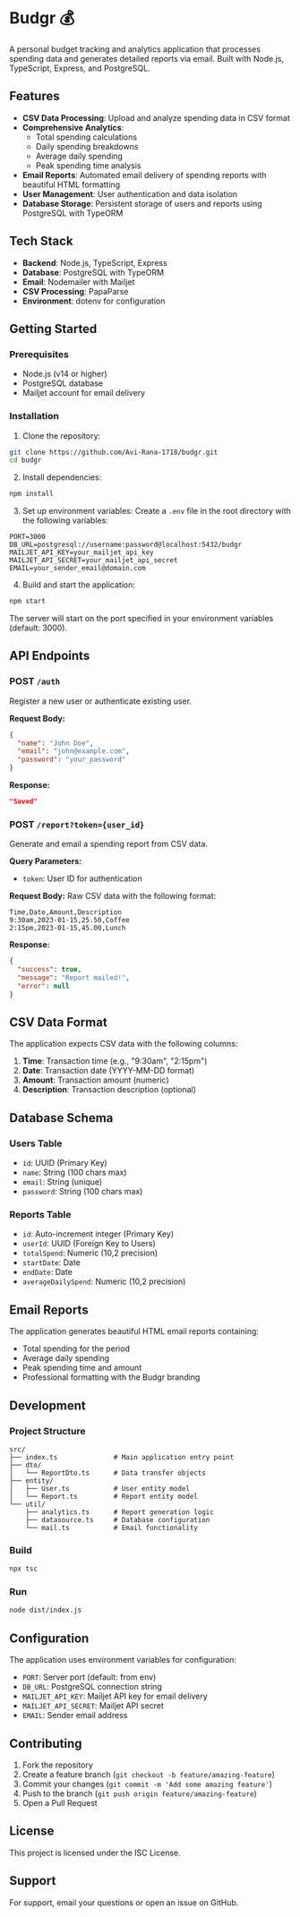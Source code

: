 # Budgr 💰

A personal budget tracking and analytics application that processes spending data and generates detailed reports via email. Built with Node.js, TypeScript, Express, and PostgreSQL.

## Features

- **CSV Data Processing**: Upload and analyze spending data in CSV format
- **Comprehensive Analytics**: 
  - Total spending calculations
  - Daily spending breakdowns
  - Average daily spending
  - Peak spending time analysis
- **Email Reports**: Automated email delivery of spending reports with beautiful HTML formatting
- **User Management**: User authentication and data isolation
- **Database Storage**: Persistent storage of users and reports using PostgreSQL with TypeORM

## Tech Stack

- **Backend**: Node.js, TypeScript, Express
- **Database**: PostgreSQL with TypeORM
- **Email**: Nodemailer with Mailjet
- **CSV Processing**: PapaParse
- **Environment**: dotenv for configuration

## Getting Started

### Prerequisites

- Node.js (v14 or higher)
- PostgreSQL database
- Mailjet account for email delivery

### Installation

1. Clone the repository:
```bash
git clone https://github.com/Avi-Rana-1718/budgr.git
cd budgr
```

2. Install dependencies:
```bash
npm install
```

3. Set up environment variables:
Create a `.env` file in the root directory with the following variables:
```env
PORT=3000
DB_URL=postgresql://username:password@localhost:5432/budgr
MAILJET_API_KEY=your_mailjet_api_key
MAILJET_API_SECRET=your_mailjet_api_secret
EMAIL=your_sender_email@domain.com
```

4. Build and start the application:
```bash
npm start
```

The server will start on the port specified in your environment variables (default: 3000).

## API Endpoints

### POST `/auth`
Register a new user or authenticate existing user.

**Request Body:**
```json
{
  "name": "John Doe",
  "email": "john@example.com",
  "password": "your_password"
}
```

**Response:**
```json
"Saved"
```

### POST `/report?token={user_id}`
Generate and email a spending report from CSV data.

**Query Parameters:**
- `token`: User ID for authentication

**Request Body:**
Raw CSV data with the following format:
```
Time,Date,Amount,Description
9:30am,2023-01-15,25.50,Coffee
2:15pm,2023-01-15,45.00,Lunch
```

**Response:**
```json
{
  "success": true,
  "message": "Report mailed!",
  "error": null
}
```

## CSV Data Format

The application expects CSV data with the following columns:
1. **Time**: Transaction time (e.g., "9:30am", "2:15pm")
2. **Date**: Transaction date (YYYY-MM-DD format)
3. **Amount**: Transaction amount (numeric)
4. **Description**: Transaction description (optional)

## Database Schema

### Users Table
- `id`: UUID (Primary Key)
- `name`: String (100 chars max)
- `email`: String (unique)
- `password`: String (100 chars max)

### Reports Table
- `id`: Auto-increment integer (Primary Key)
- `userId`: UUID (Foreign Key to Users)
- `totalSpend`: Numeric (10,2 precision)
- `startDate`: Date
- `endDate`: Date
- `averageDailySpend`: Numeric (10,2 precision)

## Email Reports

The application generates beautiful HTML email reports containing:
- Total spending for the period
- Average daily spending
- Peak spending time and amount
- Professional formatting with the Budgr branding

## Development

### Project Structure
```
src/
├── index.ts              # Main application entry point
├── dto/
│   └── ReportDto.ts      # Data transfer objects
├── entity/
│   ├── User.ts           # User entity model
│   └── Report.ts         # Report entity model
└── util/
    ├── analytics.ts      # Report generation logic
    ├── datasource.ts     # Database configuration
    └── mail.ts           # Email functionality
```

### Build
```bash
npx tsc
```

### Run
```bash
node dist/index.js
```

## Configuration

The application uses environment variables for configuration:

- `PORT`: Server port (default: from env)
- `DB_URL`: PostgreSQL connection string
- `MAILJET_API_KEY`: Mailjet API key for email delivery
- `MAILJET_API_SECRET`: Mailjet API secret
- `EMAIL`: Sender email address

## Contributing

1. Fork the repository
2. Create a feature branch (`git checkout -b feature/amazing-feature`)
3. Commit your changes (`git commit -m 'Add some amazing feature'`)
4. Push to the branch (`git push origin feature/amazing-feature`)
5. Open a Pull Request

## License

This project is licensed under the ISC License.

## Support

For support, email your questions or open an issue on GitHub.
